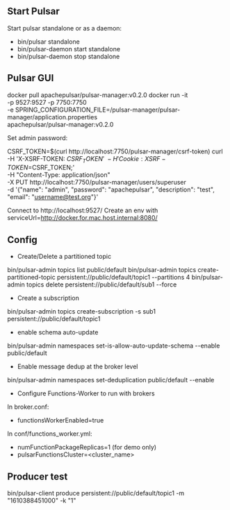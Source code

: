 
## Start Pulsar

Start pulsar standalone or as a daemon:
* bin/pulsar standalone
* bin/pulsar-daemon start standalone
* bin/pulsar-daemon stop standalone

## Pulsar GUI

docker pull apachepulsar/pulsar-manager:v0.2.0
docker run -it \
    -p 9527:9527 -p 7750:7750 \
    -e SPRING_CONFIGURATION_FILE=/pulsar-manager/pulsar-manager/application.properties \
    apachepulsar/pulsar-manager:v0.2.0

Set admin password:

CSRF_TOKEN=$(curl http://localhost:7750/pulsar-manager/csrf-token)
curl \
   -H 'X-XSRF-TOKEN: $CSRF_TOKEN' \
   -H 'Cookie: XSRF-TOKEN=$CSRF_TOKEN;' \
   -H "Content-Type: application/json" \
   -X PUT http://localhost:7750/pulsar-manager/users/superuser \
   -d '{"name": "admin", "password": "apachepulsar", "description": "test", "email": "username@test.org"}'


Connect to http://localhost:9527/
Create an env with serviceUrl=http://docker.for.mac.host.internal:8080/

## Config

* Create/Delete a partitioned topic

bin/pulsar-admin topics list public/default
bin/pulsar-admin topics create-partitioned-topic persistent://public/default/topic1 --partitions 4
bin/pulsar-admin topics delete persistent://public/default/sub1 --force

* Create a subscription

bin/pulsar-admin topics create-subscription -s sub1 persistent://public/default/topic1

* enable schema auto-update

bin/pulsar-admin namespaces set-is-allow-auto-update-schema --enable public/default


* Enable message dedup at the broker level

bin/pulsar-admin namespaces set-deduplication public/default --enable

* Configure Functions-Worker to run with brokers

In broker.conf:
* functionsWorkerEnabled=true

In conf/functions_worker.yml:
* numFunctionPackageReplicas=1 (for demo only)
* pulsarFunctionsCluster=<cluster_name>


## Producer test

bin/pulsar-client produce persistent://public/default/topic1 -m "1610388451000" -k "1"
